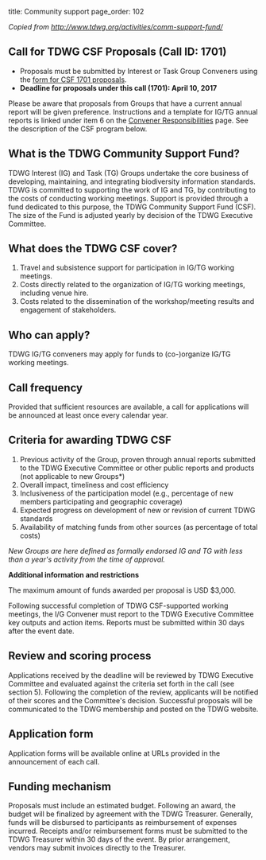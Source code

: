title: Community support
page_order: 102

*Copied from <http://www.tdwg.org/activities/comm-support-fund/>*

## Call for TDWG CSF Proposals (Call ID: 1701)

* Proposals must be submitted by Interest or Task Group Conveners using the [form for CSF 1701 proposals](http://goo.gl/forms/ksAbIC0tTj4Tx4dY2).
* **Deadline for proposals under this call (1701): April 10, 2017**

Please be aware that proposals from Groups that have a current annual report will be given preference. Instructions and a template for IG/TG annual reports is linked under item 6 on the [Convener Responsibilities](http://www.tdwg.org/activities/comm-support-fund/activities/convener-responsibilities/) page. See the description of the CSF program below.

## What is the TDWG Community Support Fund?

TDWG Interest (IG) and Task (TG) Groups undertake the core business of developing, maintaining, and integrating biodiversity information standards. TDWG is committed to supporting the work of IG and TG, by contributing to the costs of conducting working meetings. Support is provided through a fund dedicated to this purpose, the TDWG Community Support Fund (CSF). The size of the Fund is adjusted yearly by decision of the TDWG Executive Committee.

## What does the TDWG CSF cover?

1. Travel and subsistence support for participation in IG/TG working meetings.
2. Costs directly related to the organization of IG/TG working meetings, including venue hire.
3. Costs related to the dissemination of the workshop/meeting results and engagement of stakeholders.

## Who can apply?

TDWG IG/TG conveners may apply for funds to (co-)organize IG/TG working meetings.

## Call frequency

Provided that sufficient resources are available, a call for applications will be announced at least once every calendar year.

## Criteria for awarding TDWG CSF

1. Previous activity of the Group, proven through annual reports submitted to the TDWG Executive Committee or other public reports and products (not applicable to new Groups*)
2. Overall impact, timeliness and cost efficiency
3. Inclusiveness of the participation model (e.g., percentage of new members participating and geographic coverage)
4. Expected progress on development of new or revision of current TDWG standards
5. Availability of matching funds from other sources (as percentage of total costs)

_New Groups are here defined as formally endorsed IG and TG with less than a year's activity from the time of approval._

**Additional information and restrictions**

The maximum amount of funds awarded per proposal is USD $3,000.

Following successful completion of TDWG CSF-supported working meetings, the I/G Convener must report to the TDWG Executive Committee key outputs and action items. Reports must be submitted within 30 days after the event date.

## Review and scoring process

Applications received by the deadline will be reviewed by TDWG Executive Committee and evaluated against the criteria set forth in the call (see section 5). Following the completion of the review, applicants will be notified of their scores and the Committee's decision. Successful proposals will be communicated to the TDWG membership and posted on the TDWG website.

## Application form

Application forms will be available online at URLs provided in the announcement of each call.

## Funding mechanism

Proposals must include an estimated budget. Following an award, the budget will be finalized by agreement with the TDWG Treasurer. Generally, funds will be disbursed to participants as reimbursement of expenses incurred. Receipts and/or reimbursement forms must be submitted to the TDWG Treasurer within 30 days of the event. By prior arrangement, vendors may submit invoices directly to the Treasurer.
